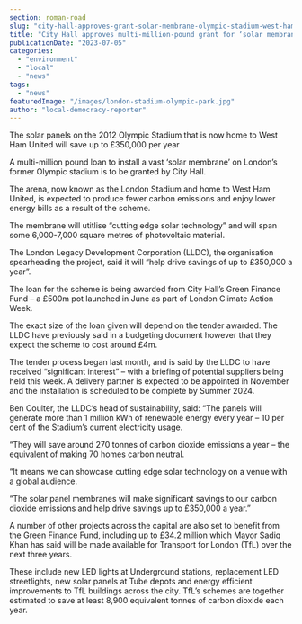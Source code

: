 ```yaml
---
section: roman-road
slug: "city-hall-approves-grant-solar-membrane-olympic-stadium-west-ham"
title: "City Hall approves multi-million-pound grant for ‘solar membrane’ on West Ham’s London Stadium"
publicationDate: "2023-07-05"
categories: 
  - "environment"
  - "local"
  - "news"
tags: 
  - "news"
featuredImage: "/images/london-stadium-olympic-park.jpg"
author: "local-democracy-reporter"
---
```


The solar panels on the 2012 Olympic Stadium that is now home to West Ham United will save up to £350,000 per year

A multi-million pound loan to install a vast ‘solar membrane’ on London’s former Olympic stadium is to be granted by City Hall.

The arena, now known as the London Stadium and home to West Ham United, is expected to produce fewer carbon emissions and enjoy lower energy bills as a result of the scheme.

The membrane will utitlise “cutting edge solar technology” and will span some 6,000-7,000 square metres of photovoltaic material.

The London Legacy Development Corporation (LLDC), the organisation spearheading the project, said it will “help drive savings of up to £350,000 a year”.

The loan for the scheme is being awarded from City Hall’s Green Finance Fund – a £500m pot launched in June as part of London Climate Action Week.

The exact size of the loan given will depend on the tender awarded. The LLDC have previously said in a budgeting document however that they expect the scheme to cost around £4m.

The tender process began last month, and is said by the LLDC to have received “significant interest” – with a briefing of potential suppliers being held this week. A delivery partner is expected to be appointed in November and the installation is scheduled to be complete by Summer 2024.

Ben Coulter, the LLDC’s head of sustainability, said: “The panels will generate more than 1 million kWh of renewable energy every year – 10 per cent of the Stadium’s current electricity usage.

“They will save around 270 tonnes of carbon dioxide emissions a year – the equivalent of making 70 homes carbon neutral.

“It means we can showcase cutting edge solar technology on a venue with a global audience.

“The solar panel membranes will make significant savings to our carbon dioxide emissions and help drive savings up to £350,000 a year.”

A number of other projects across the capital are also set to benefit from the Green Finance Fund, including up to £34.2 million which Mayor Sadiq Khan has said will be made available for Transport for London (TfL) over the next three years.

These include new LED lights at Underground stations, replacement LED streetlights, new solar panels at Tube depots and energy efficient improvements to TfL buildings across the city. TfL’s schemes are together estimated to save at least 8,900 equivalent tonnes of carbon dioxide each year.


